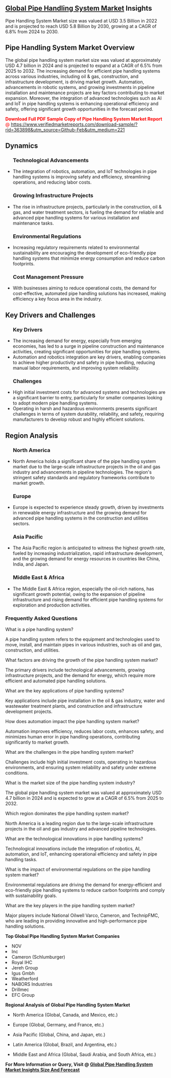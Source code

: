 <h2><a href="https://www.verifiedmarketreports.com/download-sample/?rid=363898&amp;utm_source=Github&amp;utm_medium=221" target="_blank">Global Pipe Handling System Market</a> Insights</h2><p>Pipe Handling System Market size was valued at USD 3.5 Billion in 2022 and is projected to reach USD 5.8 Billion by 2030, growing at a CAGR of 6.8% from 2024 to 2030.</p><p> <h2>Pipe Handling System Market Overview</h2> <p>The global pipe handling system market size was valued at approximately USD 4.7 billion in 2024 and is projected to expand at a CAGR of 6.5% from 2025 to 2032. The increasing demand for efficient pipe handling systems across various industries, including oil & gas, construction, and infrastructure development, is driving market growth. Automation, advancements in robotic systems, and growing investments in pipeline installation and maintenance projects are key factors contributing to market expansion. Moreover, the integration of advanced technologies such as AI and IoT in pipe handling systems is enhancing operational efficiency and safety, offering significant growth opportunities in the forecast period.</p> <p><p><span class=""><span style="color: #ff0000;"><strong>Download Full PDF Sample Copy of Pipe Handling System Market Report</strong> @ </span><a href="https://www.verifiedmarketreports.com/download-sample/?rid=363898&amp;utm_source=Github-Feb&amp;utm_medium=221" target="_blank">https://www.verifiedmarketreports.com/download-sample/?rid=363898&amp;utm_source=Github-Feb&amp;utm_medium=221</a></span></p></p> <h2>Dynamics</h2> <ul> <h3>Technological Advancements</h3> <li>The integration of robotics, automation, and IoT technologies in pipe handling systems is improving safety and efficiency, streamlining operations, and reducing labor costs.</li> <h3>Growing Infrastructure Projects</h3> <li>The rise in infrastructure projects, particularly in the construction, oil & gas, and water treatment sectors, is fueling the demand for reliable and advanced pipe handling systems for various installation and maintenance tasks.</li> <h3>Environmental Regulations</h3> <li>Increasing regulatory requirements related to environmental sustainability are encouraging the development of eco-friendly pipe handling systems that minimize energy consumption and reduce carbon footprints.</li> <h3>Cost Management Pressure</h3> <li>With businesses aiming to reduce operational costs, the demand for cost-effective, automated pipe handling solutions has increased, making efficiency a key focus area in the industry.</li> </ul> <h2>Key Drivers and Challenges</h2> <ul> <h3>Key Drivers</h3> <li>The increasing demand for energy, especially from emerging economies, has led to a surge in pipeline construction and maintenance activities, creating significant opportunities for pipe handling systems.</li> <li>Automation and robotics integration are key drivers, enabling companies to achieve higher productivity and safety in pipe handling, reducing manual labor requirements, and improving system reliability.</li> <h3>Challenges</h3> <li>High initial investment costs for advanced systems and technologies are a significant barrier to entry, particularly for smaller companies looking to adopt modern pipe handling systems.</li> <li>Operating in harsh and hazardous environments presents significant challenges in terms of system durability, reliability, and safety, requiring manufacturers to develop robust and highly efficient solutions.</li> </ul> <h2>Region Analysis</h2> <ul> <h3>North America</h3> <li>North America holds a significant share of the pipe handling system market due to the large-scale infrastructure projects in the oil and gas industry and advancements in pipeline technologies. The region's stringent safety standards and regulatory frameworks contribute to market growth.</li> <h3>Europe</h3> <li>Europe is expected to experience steady growth, driven by investments in renewable energy infrastructure and the growing demand for advanced pipe handling systems in the construction and utilities sectors.</li> <h3>Asia Pacific</h3> <li>The Asia Pacific region is anticipated to witness the highest growth rate, fueled by increasing industrialization, rapid infrastructure development, and the growing demand for energy resources in countries like China, India, and Japan.</li> <h3>Middle East & Africa</h3> <li>The Middle East & Africa region, especially the oil-rich nations, has significant growth potential, owing to the expansion of pipeline infrastructure and rising demand for efficient pipe handling systems for exploration and production activities.</li> </ul> <h3>Frequently Asked Questions</h3> <p>What is a pipe handling system?</p> <p>A pipe handling system refers to the equipment and technologies used to move, install, and maintain pipes in various industries, such as oil and gas, construction, and utilities.</p> <p>What factors are driving the growth of the pipe handling system market?</p> <p>The primary drivers include technological advancements, growing infrastructure projects, and the demand for energy, which require more efficient and automated pipe handling solutions.</p> <p>What are the key applications of pipe handling systems?</p> <p>Key applications include pipe installation in the oil & gas industry, water and wastewater treatment plants, and construction and infrastructure development projects.</p> <p>How does automation impact the pipe handling system market?</p> <p>Automation improves efficiency, reduces labor costs, enhances safety, and minimizes human error in pipe handling operations, contributing significantly to market growth.</p> <p>What are the challenges in the pipe handling system market?</p> <p>Challenges include high initial investment costs, operating in hazardous environments, and ensuring system reliability and safety under extreme conditions.</p> <p>What is the market size of the pipe handling system industry?</p> <p>The global pipe handling system market was valued at approximately USD 4.7 billion in 2024 and is expected to grow at a CAGR of 6.5% from 2025 to 2032.</p> <p>Which region dominates the pipe handling system market?</p> <p>North America is a leading region due to the large-scale infrastructure projects in the oil and gas industry and advanced pipeline technologies.</p> <p>What are the technological innovations in pipe handling systems?</p> <p>Technological innovations include the integration of robotics, AI, automation, and IoT, enhancing operational efficiency and safety in pipe handling tasks.</p> <p>What is the impact of environmental regulations on the pipe handling system market?</p> <p>Environmental regulations are driving the demand for energy-efficient and eco-friendly pipe handling systems to reduce carbon footprints and comply with sustainability goals.</p> <p>What are the key players in the pipe handling system market?</p> <p>Major players include National Oilwell Varco, Cameron, and TechnipFMC, who are leading in providing innovative and high-performance pipe handling solutions.</p> </p><p><strong>Top Global Pipe Handling System Market Companies</strong></p><div data-test-id=""><p><li>NOV</li><li> lnc</li><li> Cameron (Schlumburger)</li><li> Royal IHC</li><li> Jereh Group</li><li> Igus Gmbh</li><li> Weatherford</li><li> NABORS Industries</li><li> Drillmec</li><li> EFC Group</li></p><div><strong>Regional Analysis of&nbsp;Global Pipe Handling System Market</strong></div><ul><li dir="ltr"><p dir="ltr">North America&nbsp;(Global, Canada, and Mexico, etc.)</p></li><li dir="ltr"><p dir="ltr">Europe (Global, Germany, and France, etc.)</p></li><li dir="ltr"><p dir="ltr">Asia Pacific&nbsp;(Global, China, and Japan, etc.)</p></li><li dir="ltr"><p dir="ltr">Latin America&nbsp;(Global, Brazil, and Argentina, etc.)</p></li><li dir="ltr">Middle East and Africa&nbsp;(Global, Saudi Arabia, and South Africa, etc.)</li></ul><p><strong>For More Information or Query, Visit @&nbsp;</strong><strong><a href="https://www.verifiedmarketreports.com/product/pipe-handling-system-market/?utm_source=Github&amp;utm_medium=221" target="_blank">Global Pipe Handling System Market Insights Size And Forecast</a></strong></p></div>
